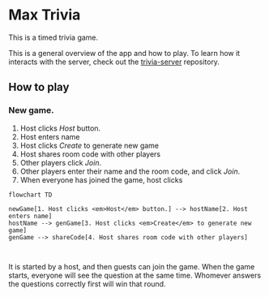 # Max Trivia

This is a timed trivia game. 

This is a general overview of the app and how to play. To learn how it interacts with the server, check out the [trivia-server](https://github.com/TheOmnimax/trivia-server) repository. 

## How to play

### New game.

1. Host clicks *Host* button.
2. Host enters name
3. Host clicks *Create* to generate new game
4. Host shares room code with other players
5. Other players click *Join*.
6. Other players enter their name and the room code, and click *Join*.
7. When everyone has joined the game, host clicks 


```mermaid
flowchart TD

newGame[1. Host clicks <em>Host</em> button.] --> hostName[2. Host enters name]
hostName --> genGame[3. Host clicks <em>Create</em> to generate new game]
genGame --> shareCode[4. Host shares room code with other players]



```

It is started by a host, and then guests can join the game. When the game starts,  everyone will see the question at the same time. Whomever answers the questions correctly first will win that round. 
